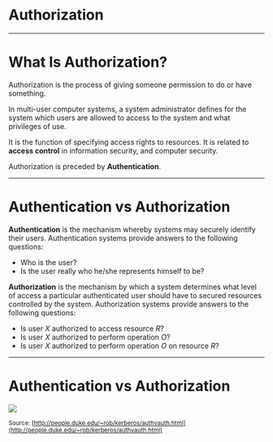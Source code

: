 # Authorization

---

# What Is Authorization?

Authorization is the process of giving someone permission to do or have
something.

In multi-user computer systems, a system administrator defines for the system
which users are allowed to access to the system and what privileges of use.

It is the function of specifying access rights to resources. It is related to
**access control** in information security, and computer security.

Authorization is preceded by **Authentication**.

---

# Authentication vs Authorization

**Authentication** is the mechanism whereby systems may securely identify their
users. Authentication systems provide answers to the following questions:

* Who is the user?
* Is the user really who he/she represents himself to be?

**Authorization** is the mechanism by which a system determines what level of
access a particular authenticated user should have to secured resources
controlled by the system. Authorization systems provide answers to the following
questions:

* Is user _X_ authorized to access resource _R_?
* Is user _X_ authorized to perform operation _O_?
* Is user _X_ authorized to perform operation _O_ on resource _R_?

---

# Authentication vs Authorization

![](http://people.duke.edu/~rob/kerberos/Authentication12.gif)

<small>Source: [http://people.duke.edu/~rob/kerberos/authvauth.html](http://people.duke.edu/~rob/kerberos/authvauth.html)</small>
